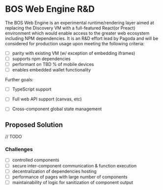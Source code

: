 # BOS Web Engine R&D

The BOS Web Engine is an experimental runtime/rendering layer aimed at replacing the Discovery VM with a full-featured React(or Preact) environment which would enable access to the greater web ecosystem including NPM dependencies. It is an R&D effort lead by Pagoda and will be considered for production usage upon meeting the following criteria:

- [ ] parity with existing VM (w/ exception of embedding iframes)
- [ ] supports npm dependencies
- [ ] performant on TBD % of mobile devices
- [ ] enables embedded wallet functionality

Further goals:

- [ ] TypeScript support
- [ ] Full web API support (canvas, etc)
- [ ] Cross-component global state management


## Proposed Solution

// TODO

### Challenges
- [ ] controlled components
- [ ] secure inter-component communication & function execution
- [ ] decentralization of dependencies hosting
- [ ] performance of pages with large number of components
- [ ] maintainability of logic for sanitization of component output
